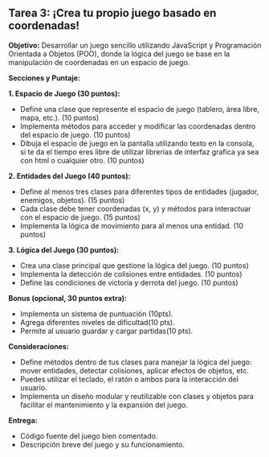 ## Tarea 3: ¡Crea tu propio juego basado en coordenadas!

**Objetivo:** Desarrollar un juego sencillo utilizando JavaScript y Programación Orientada a Objetos (POO), donde la lógica del juego se base en la manipulación de coordenadas en un espacio de juego.

**Secciones y Puntaje:**

**1. Espacio de Juego (30 puntos):**

* Define una clase que represente el espacio de juego (tablero, área libre, mapa, etc.). (10 puntos)
* Implementa métodos para acceder y modificar las coordenadas dentro del espacio de juego. (10 puntos)
* Dibuja el espacio de juego en la pantalla utilizando texto en la consola, si te da el tiempo eres libre de utilizar librerias de interfaz grafica ya sea con html o cualquier otro. (10 puntos)

**2. Entidades del Juego (40 puntos):**

* Define al menos tres clases para diferentes tipos de entidades (jugador, enemigos, objetos). (15 puntos)
* Cada clase debe tener coordenadas (x, y) y métodos para interactuar con el espacio de juego. (15 puntos)
* Implementa la lógica de movimiento para al menos una entidad. (10 puntos)

**3. Lógica del Juego (30 puntos):**

* Crea una clase principal que gestione la lógica del juego. (10 puntos)
* Implementa la detección de colisiones entre entidades. (10 puntos)
* Define las condiciones de victoria y derrota del juego. (10 puntos)

**Bonus (opcional, 30 puntos extra):**

* Implementa un sistema de puntuación (10pts).
* Agrega diferentes niveles de dificultad(10 pts).
* Permite al usuario guardar y cargar partidas(10 pts).

**Consideraciones:**

* Define métodos dentro de tus clases para manejar la lógica del juego: mover entidades, detectar colisiones, aplicar efectos de objetos, etc.
* Puedes utilizar el teclado, el ratón o ambos para la interacción del usuario.
* Implementa un diseño modular y reutilizable con clases y objetos para facilitar el mantenimiento y la expansión del juego.

**Entrega:**

* Código fuente del juego bien comentado.
* Descripción breve del juego y su funcionamiento.

